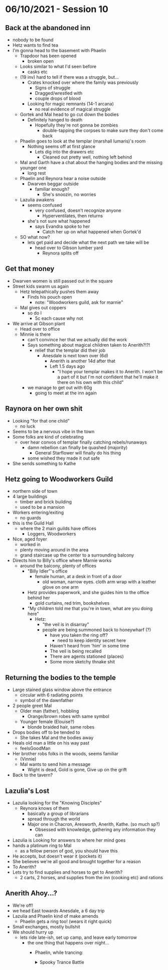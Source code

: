 # 06/10/2021 - Session 10

## Back at the abandoned inn

- nobody to be found
- Hetz wants to find tea
- I'm gonna head to the basement with Phaelin
  - Trapdoor has been opened
    - broken open
  - Looks similar to what I'd seen before
    - casks etc
  - (19 inv) hard to tell if there was a struggle, but...
    - Crates knocked over where the family was previously
      - Signs of struggle
      - Dragged/wrestled with
      - couple drops of blood
    - Looking for magic remnants (14-1 arcana)
      - no real evidence of magical struggle
  - Gortek and Mal head to go cut down the bodies
    - Definitely hanged to death
      - Hopefully they're not gonna be zombies
        - double-tapping the corpses to make sure they don't come back
  - Phaelin goes to look at the templar (marshall lumaris)'s room
    - Nothing seems off at first glance
      - Lets dig into the drawers etc
        - Cleaned out pretty well, nothing left behind
  - Mal and Garth have a chat about the hanging bodies and the missing younger one
    - long rest
  - Phaelin and Reynora hear a noise outside
    - Dwarven beggar outside
      - familiar enough?
        - She's snoozin, no worries
  - Lazulia awakens
    - seems confused
      - very confused, doesn't recognize anyone
        - Hyperventilates, then returns
    - she's not sure what happened
      - says Evandra spoke to her
        - Catch her up on what happened when Gortek'd
  - SO what now?
    - lets get paid and decide what the next path we take will be
      - head over to Gibson lumber yard
        - Reynora splits off

## Get that money
- Dwarven women is still passed out in the square
- Street kids swarm us again
  - Hetz telepathically pushes them away
    - Finds his pouch open
      - note: "Woodworkers guild, ask for marnie"
  - Mal gives out coppers
    - so do I
      - 5c each cause why not
- We arrive at Gibson plant
  - Head over to office
  - Minnie is there
    - can't convince her that we actually did the work
    - Says something about magical children taken to Anerith?!?!
      - relief that the templar did their job
        - Anesdale is next town over (6d)
          - Anerith is another 14d after that
          - Left 1.5 days ago
            - "I hope your templar makes it to Anerith. I won't be a part of it but I'm not confident that he'll make it there on his own with this child"
    - we manage to get out with 60g
      - going to meet at the inn again

## Raynora on her own shit
- Looking "for that one child"
  - no luck
- Seems to be a nervous vibe in the town
- Some folks are kind of celebrating
  - over hear convos of templar finally catching rebels/runaways
    - damn rebellion can finally be quashed (majority)
      - General Starflower will finally do his thing
    - some wished they made it out safe
- She sends something to Kathe

## Hetz going to Woodworkers Guild
- northern side of town
- 4 large buildings
  - timber and brick building
  - used to be a mansion
- Workers entering/exiting
  - no guards
- this is the Guild Hall
  - where the 2 main guilds have offices
    - Loggers, Woodworkers
- Nice, aged foyer
  - worked in
  - plenty moving around in the area
  - grand staircase up the center to a surrounding balcony
- Directs him to Billy's office where Marnie works
  - around the balcony, plenty of offices
    - "Billy Idler"'s office
      - female human, at a desk in front of a door
        - old woman, narrow eyes. cloth arm wrap with a leather glove on one arm
    - Hetz provides paperwork, and she guides him to the office behind her
      - gold curtains, red trim, bookshelves
    - "My children told me that you're in town, what are you doing here"
      - Hetz:
        - "the veil is in disarray"
        - people are being summoned back to honeywharf (?)
          - have you taken the ring off?
            - need to keep identity secret here
          - Haven't heard from 'him' in some time
          - The veil is being recalled
          - There are agents stationed (places)
          - Some more sketchy thnake shit

## Returning the bodies to the temple

- Large stained glass window above the entrance
  - circular with 6 radiating points
  - symbol of the dawnfather
- 2 people greet Mal
  - Older man (father), hobbling
    - Orange/brown robes with same symbol
  - Younger female (Elouise?)
    - blonde braided hair, same robes
- Drops bodies off to be tended to
  - She takes Mal and the bodies away
- Heals old man a little on his way past
  - feelsGoodMan
- Her brother robs folks in the woods, seems familiar
  - (Vinnie)
  - Mal wants to send him a message
    - Wight is dead, Gold is gone, Give up on the grift
- Back to the tavern?

## Lazulia's Lost

- Lazulia looking for the "Knowing Disciples"
  - Reynora knows of them
    - basically a group of librarians
    - spread through the world
    - Major one in Chacron, Aresworth, Anerith, Kathe. (so much sp?)
      - Obsessed with knowledge, gathering any information they can
- Lazulia is Looking for answers to where her mind goes
- hands a platinum ring to Mal
  - as a fellow person of god, you should have this
- He accepts, but doesn't wear it (pockets it)
- She believes we're all good and brought together for a reason
- To Anerith?
- Lets try to find supplies and horses to get to Anerith?
  - 2 carts, 2 horses, and supplies from the inn (cooking etc) and rations

## Anerith Ahoy...?

- We're off!
- we head East towards Anesdale, a 6 day trip
- Lazulia and Phaelin kind of make amends
  - Phaelin gets a ring too! (wears it right quick)
- Small exchanges, mostly bullshit
- We should hurry up
  - lets ride late-ish, set up camp, and leave early tomorrow
    - the one thing that happens over night...
      - Phaelin, while trancing:
        <details>

        <summary>
          Spooky Trance Battle
        </summary>

        - Energy seems to come off her rapier
          - picks it up, her vision zooms out
        - Everything goes dark
        - Now she's in a circular stone room, surrounded by stone columns
          - nothing past the columns, no ceiling
        - in the center of the room, sword is suspended in the air
          - wreathed in shadows, spinning 6 feet off the ground
        - Mage hand try to grab the sword, brings it over
          - Still shadowy and cool as it gets closer
            - seems to emit shadows
            - "lets touch it"
        - Deep voice:
          - "You dare..."
            - ground opens and shadowy beast figure emerges
              - clad in black armour
              - rose engraved on the armour, like that on the coffin
            - ROLL INITIATIVE
              - it lunges forward, and swings with large black sword
                - owch
              - rapier attack! (+1)
                - wow big ouch with magic rapier (17 total)
                  - magic bursts, sword is fine
              - another attempted attack on Phaelin, but no
              - Phaelin attack!
                - wow another good poke (34 total)
              - they're blinded
                - Phaelin hit for 12
              - Hex + Attack
                - Hex surrounds them...
                - Hit, (58 total) [jesus!]
                  - That shit hurts
              - AND WE'RE BACK
        </details>